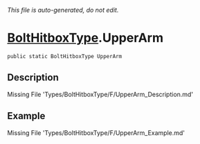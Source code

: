 *This file is auto-generated, do not edit.*

# [BoltHitboxType](Types/BoltHitboxType.md).UpperArm
`public static BoltHitboxType UpperArm`
## Description
Missing File 'Types/BoltHitboxType/F/UpperArm_Description.md'
## Example
Missing File 'Types/BoltHitboxType/F/UpperArm_Example.md'
